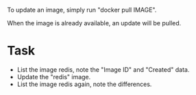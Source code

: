 To update an image, simply run "docker pull IMAGE".

When the image is already available, an update will be pulled.

# Task
- List the image redis, note the "Image ID" and "Created" data.
- Update the "redis" image.
- List the image redis again, note the differences.
